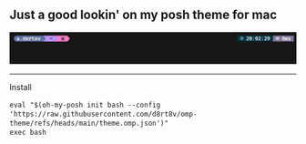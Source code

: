 ## Just a good lookin' on my posh theme for mac


![image](https://github.com/d8rt8v/omp-theme/blob/main/img.jpg)

____

Install

```
eval "$(oh-my-posh init bash --config 'https://raw.githubusercontent.com/d8rt8v/omp-theme/refs/heads/main/theme.omp.json')"
exec bash
```
